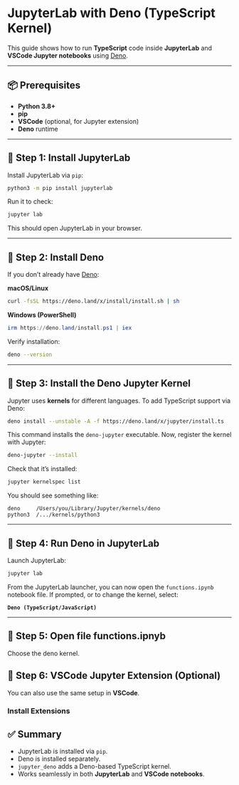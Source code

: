 # JupyterLab with Deno (TypeScript Kernel)

This guide shows how to run **TypeScript** code inside **JupyterLab** and **VSCode Jupyter notebooks** using [Deno](https://deno.land/).

---

## 📦 Prerequisites

- **Python 3.8+**
- **pip**
- **VSCode** (optional, for Jupyter extension)
- **Deno** runtime

---

## 🔹 Step 1: Install JupyterLab

Install JupyterLab via `pip`:

```bash
python3 -m pip install jupyterlab
```

Run it to check:

```bash
jupyter lab
```

This should open JupyterLab in your browser.

---

## 🔹 Step 2: Install Deno

If you don’t already have [Deno](https://deno.land/):

**macOS/Linux**

```bash
curl -fsSL https://deno.land/x/install/install.sh | sh
```

**Windows (PowerShell)**

```powershell
irm https://deno.land/install.ps1 | iex
```

Verify installation:

```bash
deno --version
```

---

## 🔹 Step 3: Install the Deno Jupyter Kernel

Jupyter uses **kernels** for different languages. To add TypeScript support via Deno:

```bash
deno install --unstable -A -f https://deno.land/x/jupyter/install.ts
```

This command installs the `deno-jupyter` executable. Now, register the kernel with Jupyter:

```bash
deno-jupyter --install
```

Check that it’s installed:

```bash
jupyter kernelspec list
```

You should see something like:

```
deno     /Users/you/Library/Jupyter/kernels/deno
python3  /.../kernels/python3
```

---

## 🔹 Step 4: Run Deno in JupyterLab

Launch JupyterLab:

```bash
jupyter lab
```

From the JupyterLab launcher, you can now open the `functions.ipynb` notebook file. If prompted, or to change the kernel, select:

**`Deno (TypeScript/JavaScript)`**

---

## 🔹 Step 5: Open file functions.ipnyb

Choose the deno kernel.

## 🔹 Step 6: VSCode Jupyter Extension (Optional)

You can also use the same setup in **VSCode**.

### Install Extensions

## ✅ Summary

- JupyterLab is installed via `pip`.
- Deno is installed separately.
- `jupyter_deno` adds a Deno-based TypeScript kernel.
- Works seamlessly in both **JupyterLab** and **VSCode notebooks**.
